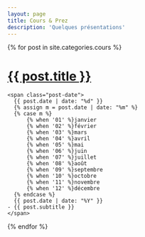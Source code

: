 ```yaml
---
layout: page
title: Cours & Prez
description: 'Quelques présentations'
---
```


<div class="posts">
  {% for post in site.categories.cours %}
  <div class="post">
    <h1 class="post-title">
      <a href="{{ post.url }}">
        {{ post.title }}
      </a>
    </h1>

    <span class="post-date">
      {{ post.date | date: "%d" }}
      {% assign m = post.date | date: "%m" %}
      {% case m %}
          {% when '01' %}janvier
          {% when '02' %}février
          {% when '03' %}mars
          {% when '04' %}avril
          {% when '05' %}mai
          {% when '06' %}juin
          {% when '07' %}juillet
          {% when '08' %}août
          {% when '09' %}septembre
          {% when '10' %}octobre
          {% when '11' %}novembre
          {% when '12' %}décembre
      {% endcase %}
      {{ post.date | date: "%Y" }}
    - {{ post.subtitle }}
    </span>

  </div>
  {% endfor %}
</div>
